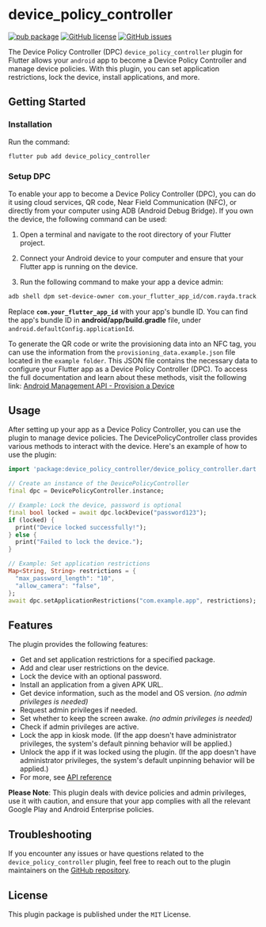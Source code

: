 # device_policy_controller

[![pub package](https://img.shields.io/pub/v/device_policy_controller.svg)](https://pub.dartlang.org/packages/device_policy_controller) [![GitHub license](https://img.shields.io/github/license/itisnajim/device_policy_controller)](https://github.com/itisnajim/device_policy_controller/blob/master/LICENSE)  [![GitHub issues](https://img.shields.io/github/issues/itisnajim/device_policy_controller)](https://github.com/itisnajim/device_policy_controller/issues)

The Device Policy Controller (DPC) `device_policy_controller` plugin for Flutter allows your `android` app to become a Device Policy Controller and manage device policies. With this plugin, you can set application restrictions, lock the device, install applications, and more.

## Getting Started

### Installation

Run the command:
```bash
flutter pub add device_policy_controller
```

### Setup DPC

To enable your app to become a Device Policy Controller (DPC), you can do it using cloud services, QR code, Near Field Communication (NFC), or directly from your computer using ADB (Android Debug Bridge). If you own the device, the following command can be used:

1. Open a terminal and navigate to the root directory of your Flutter project.

2. Connect your Android device to your computer and ensure that your Flutter app is running on the device.

3. Run the following command to make your app a device admin:

```bash
adb shell dpm set-device-owner com.your_flutter_app_id/com.rayda.track.device_policy_controller.AppDeviceAdminReceiver
```
Replace **`com.your_flutter_app_id`** with your app's bundle ID. You can find the app's bundle ID in **android/app/build.gradle** file, under `android.defaultConfig.applicationId`.

To generate the QR code or write the provisioning data into an NFC tag, you can use the information from the `provisioning_data.example.json` file located in the `example folder`. This JSON file contains the necessary data to configure your Flutter app as a Device Policy Controller (DPC).
To access the full documentation and learn about these methods, visit the following link:
[Android Management API - Provision a Device](https://developers.google.com/android/management/provision-device#qr_code_method)

## Usage

After setting up your app as a Device Policy Controller, you can use the plugin to manage device policies. The DevicePolicyController class provides various methods to interact with the device. Here's an example of how to use the plugin:


```dart
import 'package:device_policy_controller/device_policy_controller.dart';

// Create an instance of the DevicePolicyController
final dpc = DevicePolicyController.instance;

// Example: Lock the device, password is optional
final bool locked = await dpc.lockDevice("password123");
if (locked) {
  print("Device locked successfully!");
} else {
  print("Failed to lock the device.");
}

// Example: Set application restrictions
Map<String, String> restrictions = {
  "max_password_length": "10",
  "allow_camera": "false",
};
await dpc.setApplicationRestrictions("com.example.app", restrictions);
```

## Features
The plugin provides the following features:

* Get and set application restrictions for a specified package.
* Add and clear user restrictions on the device.
* Lock the device with an optional password.
* Install an application from a given APK URL.
* Get device information, such as the model and OS version. *(no admin privileges is needed)*
* Request admin privileges if needed.
* Set whether to keep the screen awake. *(no admin privileges is needed)*
* Check if admin privileges are active.
* Lock the app in kiosk mode. (If the app doesn't have administrator privileges, the system's default pinning behavior will be applied.)
* Unlock the app if it was locked using the plugin. (If the app doesn't have administrator privileges, the system's default unpinning behavior will be applied.)
* For more, see [API reference](https://pub.dev/documentation/device_policy_controller/latest/)

**Please Note**: This plugin deals with device policies and admin privileges, use it with caution, and ensure that your app complies with all the relevant Google Play and Android Enterprise policies.

## Troubleshooting
If you encounter any issues or have questions related to the `device_policy_controller` plugin, feel free to reach out to the plugin maintainers on the [GitHub repository](https://github.com/itisnajim/device_policy_controller).

## License
This plugin package is published under the `MIT` License.

